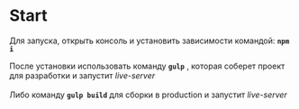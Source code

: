 # Start

Для запуска, открыть консоль и установить зависимости командой: **`npm i`**

После установки использовать команду **`gulp`** , которая соберет проект для разработки и запустит *live-server*</br>
</br>
Либо команду **`gulp build`** для сборки в production и запустит *live-server*
